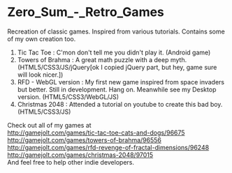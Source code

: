 # Zero_Sum_-_Retro_Games
Recreation of classic games. Inspired from various tutorials.
Contains some of my own creation too.

1. Tic Tac Toe : C'mon don't tell me you didn't play it. (Android game)
2. Towers of Brahma : A great math puzzle with a deep myth.
(HTML5/CSS3/JS/jQuery[ok I copied jQuery part, but hey, game sure will look nicer.])
3. RFD - WebGL version : My first new game inspired from space invaders but better. Still in development. Hang on. Meanwhile see my Desktop version. (HTML5/CSS3/WebGL/JS)
4. Christmas 2048 : Attended a tutorial on youtube to create this bad boy. (HTML5/CSS3/JS)

Check out all of my games at <br/>
http://gamejolt.com/games/tic-tac-toe-cats-and-dogs/96675 <br/>
http://gamejolt.com/games/towers-of-brahma/96556<br/>
http://gamejolt.com/games/rfd-revenge-of-fractal-dimensions/96248<br/>
http://gamejolt.com/games/christmas-2048/97015<br/>
And feel free to help other indie developers.
